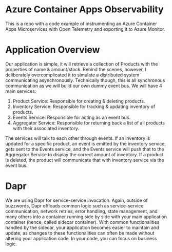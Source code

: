 # Azure Container Apps Observability
This is a repo with a code example of instrumenting an Azure Container Apps Microservices with Open Telemetry and exporting it to Azure Monitor.

# Application Overview
Our application is simple, it will retrieve a collection of Products with the properties of name & amount/stock. Behind the scenes, however, I deliberately overcomplicated it to simulate a distributed system communicating asynchronously. Technically though, this is all synchronous communication as we will build our own dummy event bus.
We will have 4 main services: 
1. Product Service: Responsible for creating & deleting products. 
2. Inventory Service: Responsible for tracking & updating inventory of products.
3. Events Service: Responsible for acting as an event bus.
4. Aggregator Service: Responsible for returning back a list of all products with their associated inventory. 

The services will talk to each other through events. If an inventory is updated for a specific product, an event is emitted by the inventory service, gets sent to the Events service, and the Events service will push that to the Aggregator Service to display the correct amount of inventory. If a product is deleted, the product will communicate that with inventory service via the event bus.

# Dapr
We are using Dapr for service-service invocation. Again, outside of buzzwords, Dapr offloads common logic such as service-service communication, network retries, error handling, state management, and many others into a container running side by side with your main application container (hence, called sidecar container). With common functionalities handled by the sidecar, your application becomes easier to maintain and update, as changes to these functionalities can often be made without altering your application code. In your code, you can focus on business logic.
